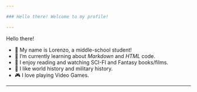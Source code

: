 ```yaml
---

### Hello there! Welcome to my profile!

---
```


Hello there!
- 📝 My name is Lorenzo, a middle-school student!
- 📕 I’m currently learning about _Markdown_ and _HTML_ code.
- 🎥 I enjoy reading and watching SCI-FI and Fantasy books/films.
- 📜 I like world history and military history.
- 🎮 I love playing Video Games.

---
